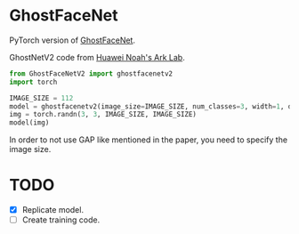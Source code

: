 # GhostFaceNet
PyTorch version of [GhostFaceNet](https://github.com/HamadYA/GhostFaceNets/tree/main).

GhostNetV2 code from [Huawei Noah's Ark Lab](https://github.com/huawei-noah/Efficient-AI-Backbones/tree/master).

```python
from GhostFaceNetV2 import ghostfacenetv2
import torch

IMAGE_SIZE = 112
model = ghostfacenetv2(image_size=IMAGE_SIZE, num_classes=3, width=1, dropout=0., get_emb=True, args=None)
img = torch.randn(3, 3, IMAGE_SIZE, IMAGE_SIZE)
model(img)
```

In order to not use GAP like mentioned in the paper, you need to specify the image size.

# TODO
- [x] Replicate model.
- [ ] Create training code.